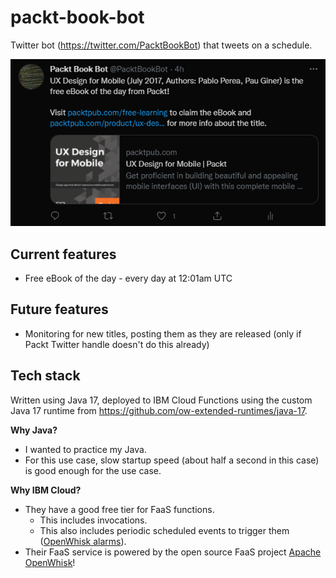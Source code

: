 # packt-book-bot

Twitter bot (https://twitter.com/PacktBookBot) that tweets on a schedule.

![Screenshot of free eBook of the day tweet](img/free_example.png)

## Current features

- Free eBook of the day - every day at 12:01am UTC

## Future features

- Monitoring for new titles, posting them as they are released (only if Packt Twitter handle doesn't do this already)

## Tech stack

Written using Java 17, deployed to IBM Cloud Functions using the custom Java 17 runtime from https://github.com/ow-extended-runtimes/java-17.

**Why Java?**

* I wanted to practice my Java.
* For this use case, slow startup speed (about half a second in this case) is good enough for the use case.

**Why IBM Cloud?**

* They have a good free tier for FaaS functions.
  * This includes invocations.
  * This also includes periodic scheduled events to trigger them ([OpenWhisk alarms](https://github.com/apache/openwhisk-package-alarms/blob/master/provider/lib/cronAlarm.js)).
* Their FaaS service is powered by the open source FaaS project [Apache OpenWhisk](https://openwhisk.apache.org/)! 
